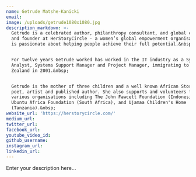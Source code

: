 ```yaml
---
name: Getrude Matshe-Kanicki
email:
image: /uploads/getrude1080x1080.jpg
description_markdown: >-
  Getrude is a celebrated author, philanthropy consultant, and global curator
  and founder at HerStoryCircle - a women’s global empowerment organisation. She
  is passionate about helping people achieve their full potential.&nbsp;


  For twelve years Getrude worked has worked in the IT industry as a Systems
  Analyst, Systems Support Manager and Project Manager, immigrating to New
  Zealand in 2001.&nbsp;


  Getrude is the mother of three children and a well known African Storyteller,
  poet, artist and published author. She also supports and volunteers for
  various organisations including The John Fawcett Foundation (Indonesia), The
  Ubuntu Africa Foundation (South Africa), and Ujamaa Children's Home
  (Tanzania).&nbsp;
website_url: 'https://herstorycircle.com/'
medium_url:
twitter_url:
facebook_url:
youtube_video_id:
github_username:
instagram_url:
linkedin_url:
---
```


Enter your description here...
